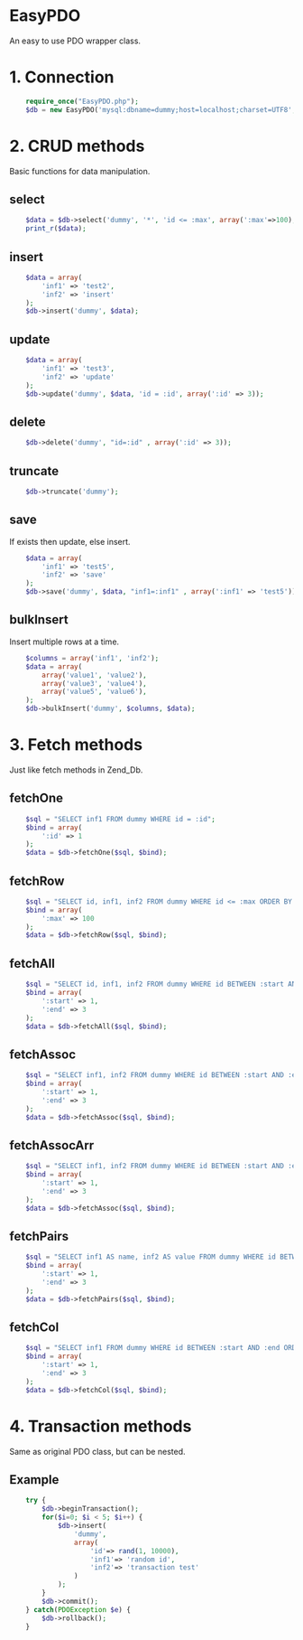 EasyPDO
=======

An easy to use PDO wrapper class.

# 1. Connection
```php
    require_once("EasyPDO.php");
    $db = new EasyPDO('mysql:dbname=dummy;host=localhost;charset=UTF8', 'root', '');
```

# 2. CRUD methods
Basic functions for data manipulation.

## select
```php
    $data = $db->select('dummy', '*', 'id <= :max', array(':max'=>100), "id ASC", "0, 3");
    print_r($data);
```

## insert
```php
    $data = array(
        'inf1' => 'test2',
        'inf2' => 'insert'
    );
    $db->insert('dummy', $data);
```

## update
```php
    $data = array(
        'inf1' => 'test3',
        'inf2' => 'update'
    );
    $db->update('dummy', $data, 'id = :id', array(':id' => 3));
```

## delete
```php
    $db->delete('dummy', "id=:id" , array(':id' => 3));
```

## truncate
```php
    $db->truncate('dummy');
```

## save
If exists then update, else insert.
```php
    $data = array(
        'inf1' => 'test5',
        'inf2' => 'save'
    );
    $db->save('dummy', $data, "inf1=:inf1" , array(':inf1' => 'test5'));
```

## bulkInsert
Insert multiple rows at a time.
```php
    $columns = array('inf1', 'inf2');
    $data = array(
        array('value1', 'value2'),
        array('value3', 'value4'),
        array('value5', 'value6'),
    );
    $db->bulkInsert('dummy', $columns, $data);
```

# 3. Fetch methods
Just like fetch methods in Zend_Db.

## fetchOne
```php
    $sql = "SELECT inf1 FROM dummy WHERE id = :id";
    $bind = array(
        ':id' => 1
    );
    $data = $db->fetchOne($sql, $bind);
```

## fetchRow
```php
    $sql = "SELECT id, inf1, inf2 FROM dummy WHERE id <= :max ORDER BY id";
    $bind = array(
        ':max' => 100
    );
    $data = $db->fetchRow($sql, $bind);
```

## fetchAll
```php
    $sql = "SELECT id, inf1, inf2 FROM dummy WHERE id BETWEEN :start AND :end ORDER BY id";
    $bind = array(
        ':start' => 1,
        ':end' => 3
    );
    $data = $db->fetchAll($sql, $bind);
```

## fetchAssoc
```php
    $sql = "SELECT inf1, inf2 FROM dummy WHERE id BETWEEN :start AND :end ORDER BY id";
    $bind = array(
        ':start' => 1,
        ':end' => 3
    );
    $data = $db->fetchAssoc($sql, $bind);
```

## fetchAssocArr
```php
    $sql = "SELECT inf1, inf2 FROM dummy WHERE id BETWEEN :start AND :end ORDER BY id";
    $bind = array(
        ':start' => 1,
        ':end' => 3
    );
    $data = $db->fetchAssoc($sql, $bind);
```

## fetchPairs
```php
    $sql = "SELECT inf1 AS name, inf2 AS value FROM dummy WHERE id BETWEEN :start AND :end ORDER BY id";
    $bind = array(
        ':start' => 1,
        ':end' => 3
    );
    $data = $db->fetchPairs($sql, $bind);
```

## fetchCol
```php
    $sql = "SELECT inf1 FROM dummy WHERE id BETWEEN :start AND :end ORDER BY id";
    $bind = array(
        ':start' => 1,
        ':end' => 3
    );
    $data = $db->fetchCol($sql, $bind);
```
# 4. Transaction methods
Same as original PDO class, but can be nested.

## Example
```php
    try {
        $db->beginTransaction();
        for($i=0; $i < 5; $i++) {
            $db->insert(
                'dummy',
                array(
                    'id'=> rand(1, 10000), 
                    'inf1'=> 'random id', 
                    'inf2'=> 'transaction test'
                )
            );
        }
        $db->commit();
    } catch(PDOException $e) {
        $db->rollback();
    }
```
